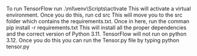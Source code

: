 To run TensorFlow run 
    .\ml\venv\Scripts\activate
This will activate a virtual environment. Once you do this, run
    cd src
This will move you to the src folder which contains the requirements.txt. Once in here, run the comman
    pip install -r requirements.txt
This will install all the proper dependencies and the correct version of Python 3.11. TensorFlow will not run on python 3.12. Once you do this you can run the Tensor.py file by typing 
    python tensor.py
